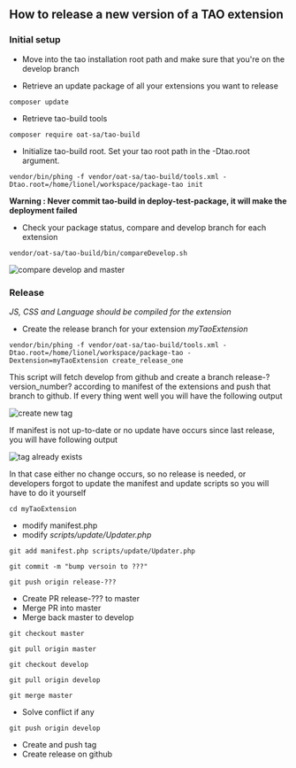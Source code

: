 ## How to release a new version of a TAO extension 

### Initial setup

- Move into the tao installation root path and make sure that you're on the develop branch

 - Retrieve an update package of all your extensions you want to release 
 
```shell
composer update
```

- Retrieve tao-build tools

```shell
composer require oat-sa/tao-build
``` 
    
 - Initialize tao-build root. Set your tao root path in the -Dtao.root argument.

```shell 
vendor/bin/phing -f vendor/oat-sa/tao-build/tools.xml -Dtao.root=/home/lionel/workspace/package-tao init
```

**Warning : Never commit tao-build in deploy-test-package, it will make the deployment failed**

 - Check your package status, compare and develop branch for each extension
  
```shell
vendor/oat-sa/tao-build/bin/compareDevelop.sh
```

![compare develop and master](http://s31.postimg.org/5xa728m7v/ezgif_com_gif_maker.gif)

### Release

*JS, CSS and Language should be compiled for the extension*

 - Create the release branch for your extension *myTaoExtension*

```shell
vendor/bin/phing -f vendor/oat-sa/tao-build/tools.xml -Dtao.root=/home/lionel/workspace/package-tao -Dextension=myTaoExtension create_release_one
```
    
This script will fetch develop from github and create a branch release-?version_number? according to manifest of the extensions and push that branch to github. If every thing went well you will have the following output

![create new tag](http://s31.postimg.org/oeikkfkaj/newtag.gif)

If manifest is not up-to-date or no update have occurs since last release, you will have following output

![tag already exists](http://s31.postimg.org/aft66f1iz/tag_exit.gif)

In that case either no change occurs, so no release is needed, or developers forgot to update the manifest and update scripts so you will have to do it yourself

```shell
cd myTaoExtension
```

 - modify manifest.php
 - modify *scripts/update/Updater.php*

```shell
git add manifest.php scripts/update/Updater.php
```

```shell
git commit -m "bump versoin to ???"
```

```shell
git push origin release-???
```

 - Create PR release-??? to master
 - Merge PR into master
 - Merge back master to develop

```shell
git checkout master
```

```shell
git pull origin master
```

```shell
git checkout develop
```

```shell
git pull origin develop
```

```shell
git merge master
```

 - Solve conflict if any

```shell
git push origin develop
```

 - Create and push tag
 - Create release on github
